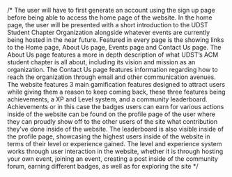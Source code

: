 /*
The user will have to first generate an account using the sign up page before being able to access the home page of the website. 
In the home page, the user will be presented with a short introduction to the UDST Student Chapter Organization alongside whatever events are currently being hosted in the near future.
Featured in every page is the showing links to the Home page, About Us page, Events page and Contact Us page.
The About Us page features a more in depth description of what UDST’s ACM student chapter is all about, including its vision and mission as an organization.
The Contact Us page features information regarding how to reach the organization through email and other communication avenues.
The website features 3 main gamification features designed to attract users while giving them a reason to keep coming back, these three features being achievements, a XP and Level system, and a community leaderboard.
Achievements or in this case the badges users can earn for various actions inside of the website can be found on the profile page of the user where they can proudly show off to the other users of the site what contribution they’ve done inside of the website.
The leaderboard is also visible inside of the profile page, showcasing the highest users inside of the website in terms of their level or experience gained.
The level and experience system works through user interaction in the website, whether it is through hosting your own event, joining an event, creating a post inside of the community forum, earning different badges, as well as for exploring the site
*/
